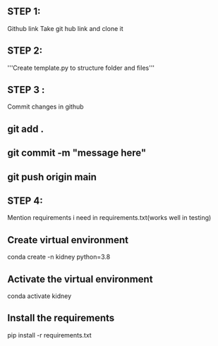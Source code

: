 ## STEP 1:
Github link
Take git hub link and clone it 
## STEP 2:
'''Create template.py to structure folder and files'''
## STEP 3 :
Commit changes in github
## git add .
## git commit -m "message here"
## git push origin main
## STEP 4:
Mention requirements i need in requirements.txt(works well in testing)
## Create virtual environment
conda create -n kidney python=3.8
## Activate the virtual environment
conda activate kidney
## Install the requirements
pip install -r requirements.txt


